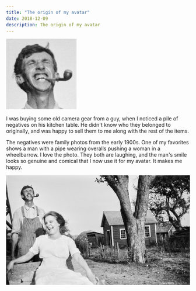 ```yaml
---
title: "The origin of my avatar"
date: 2018-12-09
description: The origin of my avatar
---
```


![Avatar](avatar-193.jpg)

I was buying some old camera gear from a guy, when I noticed a pile of negatives on his kitchen table. He didn't know who they belonged to originally, and was happy to sell them to me along with the rest of the items.

The negatives were family photos from the early 1900s. One of my favorites shows a man with a pipe wearing overalls pushing a woman in a wheelbarrow. I love the photo. They both are laughing, and the man's smile looks so genuine and comical that I now use it for my avatar. It makes me happy.

![Photo](avatar-origin-scan.jpg)

